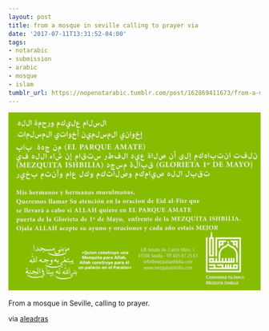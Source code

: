 ```yaml
---
layout: post
title: from a mosque in seville calling to prayer via
date: '2017-07-11T13:31:52-04:00'
tags:
- notarabic
- submission
- arabic
- mosque
- islam
tumblr_url: https://nopenotarabic.tumblr.com/post/162869411673/from-a-mosque-in-seville-calling-to-prayer-via
---
```

 ![](/tumblr_files/tumblr_orxyktY7S21tz29g7o1_1280.jpg)  

From a mosque in Seville, calling to prayer.

via [aleadras](http://aleadras.tumblr.com/)

